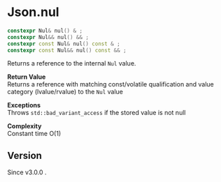 # **Json.nul**

```cpp
constexpr Nul& nul() & ;
constexpr Nul&& nul() && ;
constexpr const Nul& nul() const & ;
constexpr const Nul&& nul() const && ;
```

Returns a reference to the internal `Nul` value.

**Return Value**  
Returns a reference with matching const/volatile qualification and value category (lvalue/rvalue) to the `Nul` value

**Exceptions**  
Throws `std::bad_variant_access` if the stored value is not null

**Complexity**  
Constant time O(1)

## Version

Since v3.0.0 .
